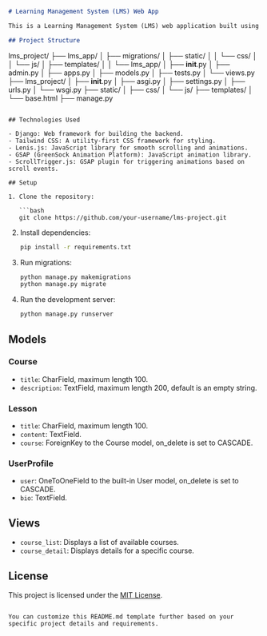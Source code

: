 
```markdown
# Learning Management System (LMS) Web App

This is a Learning Management System (LMS) web application built using Django, Tailwind CSS, Lenis.js, GSAP, and ScrollTrigger.js. The app uses an SQLite database to store data.

## Project Structure

```
lms_project/
├── lms_app/
│   ├── migrations/
│   ├── static/
│   │   └── css/
│   │   └── js/
│   ├── templates/
│   │   └── lms_app/
│   ├── __init__.py
│   ├── admin.py
│   ├── apps.py
│   ├── models.py
│   ├── tests.py
│   └── views.py
├── lms_project/
│   ├── __init__.py
│   ├── asgi.py
│   ├── settings.py
│   ├── urls.py
│   └── wsgi.py
├── static/
│   ├── css/
│   └── js/
├── templates/
│   └── base.html
├── manage.py
```

## Technologies Used

- Django: Web framework for building the backend.
- Tailwind CSS: A utility-first CSS framework for styling.
- Lenis.js: JavaScript library for smooth scrolling and animations.
- GSAP (GreenSock Animation Platform): JavaScript animation library.
- ScrollTrigger.js: GSAP plugin for triggering animations based on scroll events.

## Setup

1. Clone the repository:

   ```bash
   git clone https://github.com/your-username/lms-project.git
   ```

2. Install dependencies:

   ```bash
   pip install -r requirements.txt
   ```

3. Run migrations:

   ```bash
   python manage.py makemigrations
   python manage.py migrate
   ```

4. Run the development server:

   ```bash
   python manage.py runserver
   ```

## Models

### Course

- `title`: CharField, maximum length 100.
- `description`: TextField, maximum length 200, default is an empty string.

### Lesson

- `title`: CharField, maximum length 100.
- `content`: TextField.
- `course`: ForeignKey to the Course model, on_delete is set to CASCADE.

### UserProfile

- `user`: OneToOneField to the built-in User model, on_delete is set to CASCADE.
- `bio`: TextField.

## Views

- `course_list`: Displays a list of available courses.
- `course_detail`: Displays details for a specific course.

## License

This project is licensed under the [MIT License](LICENSE).
```

You can customize this README.md template further based on your specific project details and requirements.
